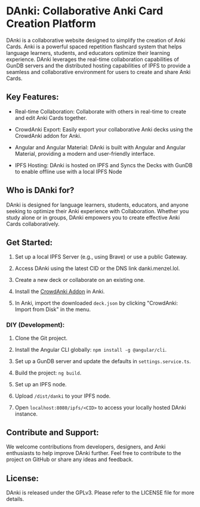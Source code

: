# DAnki: Collaborative Anki Card Creation Platform

DAnki is a collaborative website designed to simplify the creation of Anki Cards. Anki is a powerful spaced repetition flashcard system that helps language learners, students, and educators optimize their learning experience. DAnki leverages the real-time collaboration capabilities of GunDB servers and the distributed hosting capabilities of IPFS to provide a seamless and collaborative environment for users to create and share Anki Cards.

## Key Features:

- Real-time Collaboration: Collaborate with others in real-time to create and edit Anki Cards together.

- CrowdAnki Export: Easily export your collaborative Anki decks using the CrowdAnki addon for Anki.

- Angular and Angular Material: DAnki is built with Angular and Angular Material, providing a modern and user-friendly interface.

- IPFS Hosting: DAnki is hosted on IPFS and Syncs the Decks with GunDB to enable offline use with a local IPFS Node

## Who is DAnki for?

DAnki is designed for language learners, students, educators, and anyone seeking to optimize their Anki experience with Collaboration. Whether you study alone or in groups, DAnki empowers you to create effective Anki Cards collaboratively.

## Get Started:

1. Set up a local IPFS Server (e.g., using Brave) or use a public Gateway.

2. Access DAnki using the latest CID or the DNS link danki.menzel.lol.

3. Create a new deck or collaborate on an existing one.

4. Install the [CrowdAnki Addon](https://ankiweb.net/shared/info/1788670778) in Anki.

5. In Anki, import the downloaded `deck.json` by clicking "CrowdAnki: Import from Disk" in the menu.

### DIY (Development):

1. Clone the Git project.

2. Install the Angular CLI globally: `npm install -g @angular/cli`.

3. Set up a GunDB server and update the defaults in `settings.service.ts`.

4. Build the project: `ng build`.

5. Set up an IPFS node.

6. Upload `/dist/danki` to your IPFS node.

7. Open `localhost:8080/ipfs/<CID>` to access your locally hosted DAnki instance.

## Contribute and Support:

We welcome contributions from developers, designers, and Anki enthusiasts to help improve DAnki further. Feel free to contribute to the project on GitHub or share any ideas and feedback.

## License:

DAnki is released under the GPLv3. Please refer to the LICENSE file for more details.
